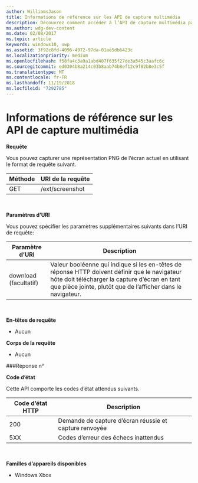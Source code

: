 ```yaml
---
author: WilliamsJason
title: Informations de référence sur les API de capture multimédia
description: Découvrez comment accéder à l’API de capture multimédia par programmation.
ms.author: wdg-dev-content
ms.date: 02/08/2017
ms.topic: article
keywords: windows10, uwp
ms.assetid: 3f92c8fd-4096-4972-97da-01ae5db6423c
ms.localizationpriority: medium
ms.openlocfilehash: f58fa4c3a9a1abd407f635f27de3a545c3aafc6c
ms.sourcegitcommit: ed0304b8a214c03b8aab74b8ef12c9f82b8e3c5f
ms.translationtype: MT
ms.contentlocale: fr-FR
ms.lasthandoff: 11/19/2018
ms.locfileid: "7292785"
---
```

# <a name="media-capture-api-reference"></a>Informations de référence sur les API de capture multimédia #

**Requête**

Vous pouvez capturer une représentation PNG de l’écran actuel en utilisant le format de requête suivant.

| Méthode        | URI de la requête     | 
| ------------- |-----------------|
| GET           | /ext/screenshot |
<br>

**Paramètres d’URI**

Vous pouvez spécifier les paramètres supplémentaires suivants dans l’URI de requête:


| Paramètre d’URI      | Description     | 
| ------------------ |-----------------|
| download (facultatif)| Valeur booléenne qui indique si les en-têtes de réponse HTTP doivent définir que le navigateur hôte doit télécharger la capture d’écran en tant que pièce jointe, plutôt que de l’afficher dans le navigateur.  |
<br>

**En-têtes de requête**

* Aucun

**Corps de la requête**

* Aucun

###<a name="response"></a>Réponse n°

**Code d’état**

Cette API comporte les codes d’état attendus suivants.

| Code d’état HTTP   | Description     | 
| ------------------ |-----------------|
| 200                | Demande de capture d’écran réussie et capture renvoyée |
| 5XX                | Codes d’erreur des échecs inattendus |
<br>

**Familles d’appareils disponibles**

* Windows Xbox

